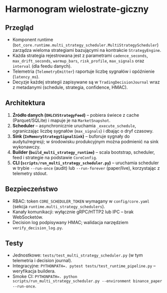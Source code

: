 # Harmonogram wielostrate-giczny

## Przegląd
- Komponent runtime (`bot_core.runtime.multi_strategy_scheduler.MultiStrategyScheduler`) zarządza wieloma strategiami bazującymi na kontrakcie `StrategyEngine`.
- Każda strategia rejestrowana jest z parametrami `cadence_seconds`, `max_drift_seconds`, `warmup_bars`, `risk_profile`, `max_signals` oraz `interval` (dla feedu danych).
- Telemetria (`TelemetryEmitter`) raportuje liczbę sygnałów i opóźnienie (`latency_ms`).
- Decyzje każdej strategii zapisywane są w `TradingDecisionJournal` wraz z metadanymi (schedule, strategia, confidence, HMAC).

## Architektura
1. **Źródło danych (`OHLCVStrategyFeed`)** – pobiera świece z cache (Parquet/SQLite) i mapuje je na `MarketSnapshot`.
2. **Scheduler** – asynchronicznie uruchamia `_execute_schedule`, ograniczając liczbę sygnałów (`max_signals`) i dbając o dryf czasowy.
3. **Sink (`InMemoryStrategySignalSink`)** – buforuje sygnały do audytu/regresji; w środowisku produkcyjnym można podmienić na sink wykonawczy.
4. **Builder (`build_multi_strategy_runtime`)** – scala bootstrap, scheduler, feed i strategie na podstawie `CoreConfig`.
5. **CLI (`scripts/run_multi_strategy_scheduler.py`)** – uruchamia scheduler w trybie `--run-once` (audit) lub `--run-forever` (paper/live), korzystając z telemetry stdout.

## Bezpieczeństwo
- RBAC: token `CORE_SCHEDULER_TOKEN` wymagany w `config/core.yaml` (sekcja `runtime.multi_strategy_schedulers`).
- Kanały komunikacji: wyłącznie gRPC/HTTP2 lub IPC – brak WebSocketów.
- Decision log podpisywany HMAC; walidacja narzędziem `verify_decision_log.py`.

## Testy
- Jednostkowe: `tests/test_multi_strategy_scheduler.py` (w tym telemetria i decision journal).
- Integracyjne: `PYTHONPATH=. pytest tests/test_runtime_pipeline.py` – weryfikacja buildera.
- Smoke CI: `PYTHONPATH=. python scripts/run_multi_strategy_scheduler.py --environment binance_paper --run-once`.


